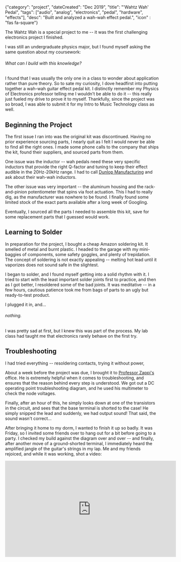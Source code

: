 {"category": "project", "dateCreated": "Dec 2019", "title": "'Wahtz Wah' Pedal", "tags": ["audio", "analog", "electronics", "pedal", "hardware", "effects"], "desc": "Built and analyzed a wah-wah effect pedal.", "icon" : "fas fa-square"}

<article>
The Wahtz Wah is a special project to me -- it was the first challenging electronics project I finished. 

I was still an undergraduate physics major, but I found myself asking the same question about my coursework:
###### *What can I build with this knowledge?*

I found that I was usually the only one in a class to wonder about application rather than pure theory. So to sate my curiosity, I dove headfirst into putting together a wah-wah guitar effect pedal kit. I distinctly remember my Physics of Electronics professor telling me I wouldn't be able to do it -- this really just fueled my drive to prove it to myself. Thankfully, since the project was so broad, I was able to submit it for my Intro to Music Technology class as well.

## Beginning the Project
The first issue I ran into was the original kit was discontinued. Having no prior experience sourcing parts, I nearly quit as I felt I would never be able to find all the right ones. I made some phone calls to the company that ships the kit, found their suppliers, and sourced parts from them. 

One issue was the inductor -- wah pedals need these very specific inductors that provide the right Q-factor and tuning to keep their effect audible in the 20Hz-20kHz range. I had to call <a href="https://www.jimdunlop.com/products/electronics/dunlop-electronics/" target="blank" class="text-link">Dunlop Manufacturing</a> and ask about their wah-wah inductors. 

The other issue was very important -- the aluminum housing and the rack-and-pinion potentiometer that spins via foot actuation. This I had to really dig, as the manufacturer was nowhere to be found. I finally found some limited stock of the exact parts available after a long week of Googling.  

Eventually, I sourced all the parts I needed to assemble this kit, save for some replacement parts that I guessed would work. 

## Learning to Solder
In preparation for the project, I bought a cheap Amazon soldering kit. It smelled of metal and burnt plastic. I headed to the garage with my mini-baggies of components, some safety goggles, and plenty of trepidation. The concept of soldering is not exactly appealing -- melting hot lead until it vaporizes does not sound safe in the slightest.

I began to solder, and I found myself getting into a solid rhythm with it. I tried to start with the least important solder joints first to practice, and then as I got better, I resoldered some of the bad joints. It was meditative -- in a few hours, cautious patience took me from bags of parts to an ugly but ready-to-test product. 

I plugged it in, and... 
###### *nothing*.

I was pretty sad at first, but I knew this was part of the process. My lab class had taught me that electronics rarely behave on the first try.

## Troubleshooting
I had tried everything -- resoldering contacts, trying it without power, 

About a week before the project was due, I brought it to <a href="https://toomuchidle.com/" target="blank" class="text-link">Professor Zappi's</a> office. He is extremely helpful when it comes to troubleshooting, and ensures that the reason behind every step is understood. We got out a DC operating point troubleshooting diagram, and he used his multimeter to check the node voltages. 

Finally, after an hour of this, he simply looks down at one of the transistors in the circuit, and sees that the base terminal is shorted to the case! He simply snipped the lead and suddenly, we had output sound! That said, the sound wasn't correct...

After bringing it home to my dorm, I wanted to finish it up so badly. It was Friday, so I invited some friends over to hang out for a bit before going to a party. I checked my build against the diagram over and over -- and finally, after another move of a ground-shorted terminal, I immediately heard the amplified jangle of the guitar's strings in my lap. Me and my friends rejoiced, and while it was working, shot a video:

<div class="embed-wrapper video">
<iframe width="560" height="315" src="https://www.youtube.com/embed/_ots0_vwc_s" title="YouTube video player" frameborder="0" allow="accelerometer; autoplay; clipboard-write; encrypted-media; gyroscope; picture-in-picture; web-share" allowfullscreen></iframe>
</div>

</article>